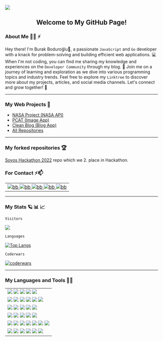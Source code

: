 <img src="https://media.giphy.com/headers/GitHub/w8ZJLtJbmuph.gif"/>

<div align="center"> 
<h2>Welcome to My GitHub Page!</h2>
</div>

### About Me :technologist: ⚡

Hey there! I'm Burak Boduroğlu👋, a passionate `JavaScript` and `Go` developer with a knack for problem-solving and building efficient web applications. 💻 When I'm not coding, you can find me sharing my knowledge and experiences on the `Developer Community` through my blog. 📝 Join me on a journey of learning and exploration as we dive into various programming topics and industry trends. Feel free to explore my `Linktree` to discover more about my projects, articles, and social media channels. Let's connect and grow together! 🚀

<hr>

### My Web Projects 🔭

<ul>
  <li><a href="https://github.com/burakboduroglu/NASA-Project">NASA Project (NASA API)</a> </li>
  <li><a href="https://github.com/burakboduroglu/PCAT">PCAT (Image App)</a> </li>
  <li><a href="https://github.com/burakboduroglu/CLEANBLOG">Clean Blog (Blog App)</a> </li>
  <li><a href="https://github.com/burakboduroglu?tab=repositories">All Repositories</a> </li>
</ul>

<hr>

### My forked repositories :trophy:

<a href="https://github.com/burakboduroglu/SovosHackathon2022"> Sovos Hackathon 2022</a> repo which we 2. place in Hackathon.

### For Contact ⚡📫
<table>
    <tr>
      <td>
        <a href="https://linktr.ee/burakboduroglu" target="blank">
          <img src="https://img.shields.io/badge/linktree-39E09B?style=for-the-badge&logo=linktree&logoColor=white" alt="bb"/>
        </a>
        <a href="https://dev.to/burakboduroglu" target="blank">
          <img src="https://img.shields.io/badge/dev.to-0A0A0A?style=for-the-badge&logo=devdotto&logoColor=white" alt="bb"/>
        </a>
        <a href="https://www.hackerrank.com/burak_boduroglu?hr_r=1" target="blank">
          <img src="https://img.shields.io/badge/-Hackerrank-2EC866?style=for-the-badge&logo=HackerRank&logoColor=white" alt="bb"/>
        </a>
        <a href="https://www.codewars.com/users/burakboduroglu" target="blank">
          <img src="https://img.shields.io/badge/Codewars-B1361E?style=for-the-badge&logo=Codewars&logoColor=white" alt="bb"/>
        </a>
        <a href="https://leetcode.com/BurakBoduroglu/" target="blank">
          <img src="https://img.shields.io/badge/-LeetCode-FFA116?style=for-the-badge&logo=LeetCode&logoColor=black" alt="bb"/>
        </a>
      </td>
    </tr>
</table>
  
<hr>

### My Stats :ringed_planet: :bar_chart: :chart_with_upwards_trend:

`Visitors`

<img src="https://profile-counter.glitch.me/burakboduroglu/count.svg" />

`Languages`

[![Top Langs](https://github-readme-stats.vercel.app/api/top-langs/?username=burakboduroglu&layout=compact&theme=github_dark)](https://github.com/anuraghazra/github-readme-stats)

`Coderwars`

<a href="https://www.codewars.com/users/burakboduroglu" target="blank">
  <img src="https://www.codewars.com/users/burakboduroglu/badges/small" alt="coderwars"/>
</a>

<hr>

### My Languages and Tools 🌱🔭

<div id="part-tech-tools">
  <table>
    <tr>
      <td>
        <img src="https://img.shields.io/badge/javascript-%23323330.svg?style=for-the-badge&logo=javascript&logoColor=%23F7DF1E"/> 
        <img src="https://img.shields.io/badge/node.js-6DA55F?style=for-the-badge&logo=node.js&logoColor=white"/>  
        <img src="https://img.shields.io/badge/express.js-%23404d59.svg?style=for-the-badge&logo=express&logoColor=%2361DAFB"/>  
        <img src="https://img.shields.io/badge/React-20232A?style=for-the-badge&logo=react&logoColor=61DAFB"/>  
        <img src="https://img.shields.io/badge/MongoDB-%234ea94b.svg?style=for-the-badge&logo=mongodb&logoColor=white"/>
      </td>
    </tr>
    <tr>
    <td>
        <img src="https://img.shields.io/badge/postgres-%23316192.svg?style=for-the-badge&logo=postgresql&logoColor=white"/> 
        <img src="https://img.shields.io/badge/Vite-B73BFE?style=for-the-badge&logo=vite&logoColor=FFD62E"/>  
        <img src="https://img.shields.io/badge/NODEMON-%23323330.svg?style=for-the-badge&logo=nodemon&logoColor=%BBDEAD"/>  
        <img src="https://img.shields.io/badge/Babel-F9DC3e?style=for-the-badge&logo=babel&logoColor=black"/>  
        <img src="https://img.shields.io/badge/NPM-%23CB3837.svg?style=for-the-badge&logo=npm&logoColor=white"/>
        <img src="https://img.shields.io/badge/go-%2300ADD8.svg?style=for-the-badge&logo=go&logoColor=white"/>
      </td>
    </tr>
    <td>
        <img src="https://img.shields.io/badge/-GraphQL-E10098?style=for-the-badge&logo=graphql&logoColor=white"/> 
        <img src="https://img.shields.io/badge/Visual%20Studio%20Code-0078d7.svg?style=for-the-badge&logo=visual-studio-code&logoColor=white"/>  
        <img src="https://img.shields.io/badge/github-%23121011.svg?style=for-the-badge&logo=github&logoColor=white"/>  
        <img src="https://img.shields.io/badge/docker-%230db7ed.svg?style=for-the-badge&logo=docker&logoColor=white"/>  
        <img src="https://img.shields.io/badge/git-%23F05033.svg?style=for-the-badge&logo=git&logoColor=white"/>  
      </td>
    </tr>
    <tr>
    <td>
        <img src="https://img.shields.io/badge/Postman-FF6C37?style=for-the-badge&logo=postman&logoColor=white"/> 
        <img src="https://img.shields.io/badge/-Swagger-%23Clojure?style=for-the-badge&logo=swagger&logoColor=white"/>  
        <img src="https://img.shields.io/badge/Render-%46E3B7.svg?style=for-the-badge&logo=render&logoColor=white"/>  
        <img src="https://img.shields.io/badge/bootstrap-%238511FA.svg?style=for-the-badge&logo=bootstrap&logoColor=white"/>  
        <img src="https://img.shields.io/badge/sqlite-%2307405e.svg?style=for-the-badge&logo=sqlite&logoColor=white"/>  
      </td>
    </tr>
    <tr>
    <td>
        <img src="https://img.shields.io/badge/css3-%231572B6.svg?style=for-the-badge&logo=css3&logoColor=white"/> 
        <img src="https://img.shields.io/badge/html5-%23E34F26.svg?style=for-the-badge&logo=html5&logoColor=white"/>  
        <img src="https://img.shields.io/badge/python-3670A0?style=for-the-badge&logo=python&logoColor=ffdd54"/>  
        <img src="https://img.shields.io/badge/java-%23ED8B00.svg?style=for-the-badge&logo=openjdk&logoColor=white"/>  
        <img src="https://img.shields.io/badge/c%23-%23239120.svg?style=for-the-badge&logo=c-sharp&logoColor=white"/>  
        <img src="https://img.shields.io/badge/Canva-%2300C4CC.svg?style=for-the-badge&logo=Canva&logoColor=white"/>  
        <img src="https://img.shields.io/badge/figma-%23F24E1E.svg?style=for-the-badge&logo=figma&logoColor=white"/>  
      </td>
    </tr>
    <tr>
    <td>
        <img src="https://img.shields.io/badge/Notion-%23000000.svg?style=for-the-badge&logo=notion&logoColor=white"/>
        <img src="https://img.shields.io/badge/heroku-%23430098.svg?style=for-the-badge&logo=heroku&logoColor=white"/> 
        <img src="https://img.shields.io/badge/bulma-00D0B1?style=for-the-badge&logo=bulma&logoColor=white"/> 
        <img src="https://img.shields.io/badge/flask-%23000.svg?style=for-the-badge&logo=flask&logoColor=white"/> 
        <img src="https://img.shields.io/badge/spring-%236DB33F.svg?style=for-the-badge&logo=spring&logoColor=white"/> 
        <img src="https://img.shields.io/badge/markdown-%23000000.svg?style=for-the-badge&logo=markdown&logoColor=white"/> 
      </td>
    </tr>
    
  </table>

</div>


